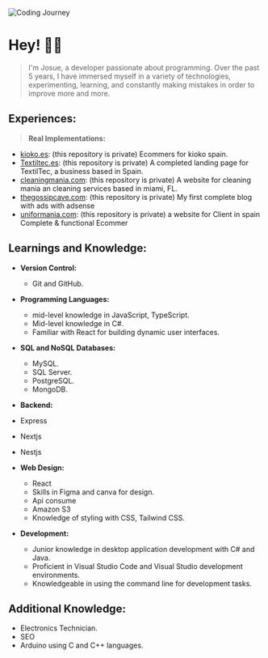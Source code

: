 ![Coding Journey](https://images.pexels.com/photos/577585/pexels-photo-577585.jpeg)

# Hey! 👨‍💻
> I'm Josue, a  developer passionate about programming. Over the past 5 years, I have immersed myself in a variety of technologies, experimenting, learning, and constantly making mistakes in order to improve more and more.

## Experiences:
> **Real Implementations:**
  - [kioko.es](https://kioko.es): (this repository is private) Ecommers for kioko spain.
  - [Textiltec.es](https://textiltec.es): (this repository is private) A completed landing page for TextilTec, a business based in Spain.
  - [cleaningmania.com](https://cleaningmania.com): (this repository is private) A website for cleaning mania an cleaning services based in miami, FL.
  - [thegossipcave.com](https://thegossipcave.vercel.app): (this repository is private) My first complete blog with ads with adsense 
  - [uniformania.com](https://uniformania.com): (this repository is private) a website for Client in spain Complete & functional Ecommer 
## Learnings and Knowledge:

- **Version Control:**
  - Git and GitHub.

- **Programming Languages:**
  - mid-level knowledge in JavaScript, TypeScript.
  - Mid-level knowledge in C#.
  - Familiar with React for building dynamic user interfaces.

- **SQL and NoSQL Databases:**
  - MySQL.
  - SQL Server.
  - PostgreSQL.
  - MongoDB.
  
 - **Backend:**
  - Express
  - Nextjs
  - Nestjs

- **Web Design:**
  - React
  - Skills in Figma and canva for design.
  - Api consume
  - Amazon S3
  - Knowledge of styling with CSS, Tailwind CSS.

- **Development:**
  - Junior knowledge in desktop application development with C# and Java.
  - Proficient in Visual Studio Code and Visual Studio development environments.
  - Knowledgeable in using the command line for development tasks.

## Additional Knowledge:
  - Electronics Technician.
  - SEO
  - Arduino using C and C++ languages.

